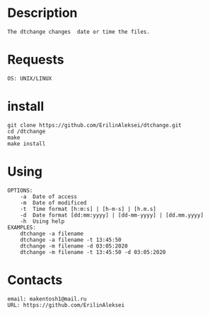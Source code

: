Description
===========

	The dtchange changes  date or time the files.

Requests
========
	OS: UNIX/LINUX

install
=======

	git clone https://github.com/ErilinAleksei/dtchange.git
	cd /dtchange	
	make
	make install

Using
=====

	OPTIONS:
		-a	Date of access
		-m	Date of modificed
		-t	Time format [h:m:s] | [h-m-s] | [h.m.s]
		-d	Date format [dd:mm:yyyy] | [dd-mm-yyyy] | [dd.mm.yyyy]
		-h	Using help
	EXAMPLES:
		dtchange -a filename
		dtchange -a filename -t 13:45:50
		dtchange -m filename -d 03:05:2020
		dtchange -m filename -t 13:45:50 -d 03:05:2020

	
Contacts
========

	email: makentosh1@mail.ru
	URL: https://github.com/ErilinAleksei
